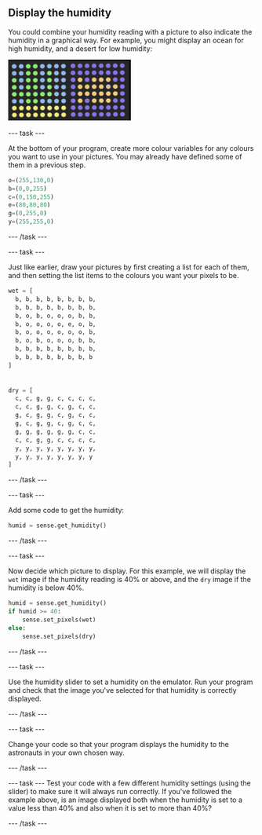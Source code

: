 ## Display the humidity

You could combine your humidity reading with a picture to also indicate the humidity in a graphical way. For example, you might display an ocean for high humidity, and a desert for low humidity:

![Wet and dry](images/wet-dry.png)

--- task ---

At the bottom of your program, create more colour variables for any colours you want to use in your pictures. You may already have defined some of them in a previous step.

```python
o=(255,130,0)
b=(0,0,255)
c=(0,150,255)
e=(80,80,80)
g=(0,255,0)
y=(255,255,0)
```

--- /task ---

--- task ---

Just like earlier, draw your pictures by first creating a list for each of them, and then setting the list items to the colours you want your pixels to be.

```python
wet = [
  b, b, b, b, b, b, b, b,
  b, b, b, b, b, b, b, b,
  b, o, b, o, o, o, b, b,
  b, o, o, o, o, e, o, b,
  b, o, o, o, o, o, o, b,
  b, o, b, o, o, o, b, b,
  b, b, b, b, b, b, b, b,
  b, b, b, b, b, b, b, b
]


dry = [
  c, c, g, g, c, c, c, c,
  c, c, g, g, c, g, c, c,
  g, c, g, g, c, g, c, c,
  g, c, g, g, c, g, c, c,
  g, g, g, g, g, g, c, c,
  c, c, g, g, c, c, c, c,
  y, y, y, y, y, y, y, y,
  y, y, y, y, y, y, y, y
]
```

--- /task ---

--- task ---

Add some code to get the humidity:

```python
humid = sense.get_humidity()
```

--- /task ---

--- task ---

Now decide which picture to display. For this example, we will display the `wet` image if the humidity reading is 40% or above, and the `dry` image if the humidity is below 40%.

```python
humid = sense.get_humidity()
if humid >= 40:
    sense.set_pixels(wet)
else:
    sense.set_pixels(dry)
```

--- /task ---

--- task ---

Use the humidity slider to set a humidity on the emulator. Run your program and check that the image you've selected for that humidity is correctly displayed.

--- /task ---

--- task ---

Change your code so that your program displays the humidity to the astronauts in your own chosen way.

--- /task ---

--- task ---
Test your code with a few different humidity settings (using the slider) to make sure it will always run correctly. If you've followed the example above, is an image displayed both when the humidity is set to a value less than 40% and also when it is set to more than 40%?

--- /task ---
